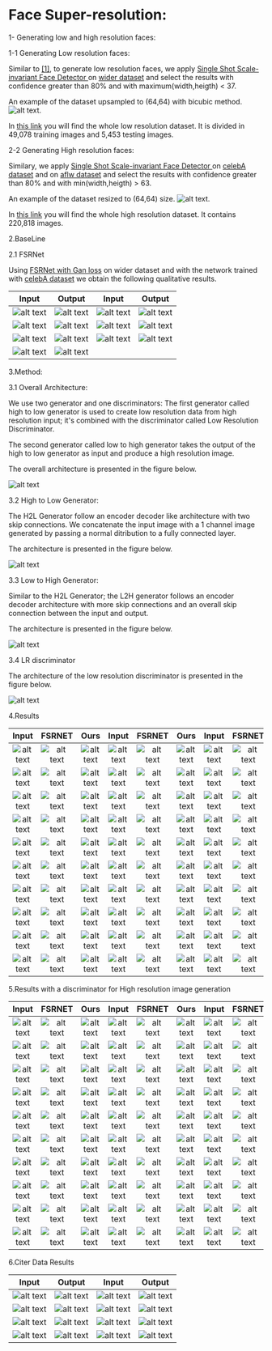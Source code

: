 # Face Super-resolution:

1- Generating low and high resolution faces:

1-1 Generating Low resolution faces:

Similar to [[1]](https://www.adrianbulat.com/downloads/ECCV18/image-super-resolution.pdf), 
to generate low resolution faces, we apply  [Single Shot Scale-invariant Face Detector
](https://arxiv.org/pdf/1708.05237.pdf) on [wider dataset](http://shuoyang1213.me/WIDERFACE/
) and select the results with confidence greater than 80% and with maximum(width,heigth) < 37.

An example of the dataset upsampled to (64,64) with bicubic method.
![alt text](images/epoch002_real_LRv.png "Example of low resolution dataset").

In [this link](https://drive.google.com/file/d/1qeY_q2dMUsdt30V8_TuOVcNc40KbEe17/view?usp=sharing)  you will find the whole low resolution dataset.
It is divided in 49,078 training images and 5,453 testing images.


2-2 Generating High resolution faces:

Similary, we apply  [Single Shot Scale-invariant Face Detector
](https://arxiv.org/pdf/1708.05237.pdf) on [celebA dataset](http://mmlab.ie.cuhk.edu.hk/projects/CelebA.html
) and on [aflw dataset](https://www.tugraz.at/institute/icg/research/team-bischof/lrs/downloads/aflw/)
and select the results with confidence greater than 80% and with min(width,heigth) > 63.


An example of the dataset resized to (64,64) size.
![alt text](images/epoch011_real_HR.png "Example of high resolution dataset").


In [this link](https://drive.google.com/file/d/1IOH_0hGUvK0FggbdXVAAFC5TsSDHcpQG/view?usp=sharing)  you will find 
the whole high resolution dataset.
It contains 220,818  images.


2.BaseLine

2.1 FSRNet

Using [FSRNet with Gan loss](https://drive.google.com/file/d/10i2NZfUyf2Yold4ABusz3Que-XN_gEEu/view) on wider dataset and
with the network trained with [celebA dataset](http://mmlab.ie.cuhk.edu.hk/projects/CelebA.html) 
we obtain the following qualitative results.

 Input                     | Output                   | Input                    |Output
:-------------------------:|:------------------------:|:------------------------:|:----------------------:
![alt text](images/FSRNET/INPUT/3.jpg 'input') |  ![alt text](images/FSRNET/OUTPUT/3.jpg 'input') | ![alt text](images/FSRNET/INPUT/24.jpg 'input')  |  ![alt text](images/FSRNET/OUTPUT/24.jpg 'input')
![alt text](images/FSRNET/INPUT/4.jpg 'input') |  ![alt text](images/FSRNET/OUTPUT/4.jpg 'input')  | ![alt text](images/FSRNET/INPUT/30.jpg 'input')  |  ![alt text](images/FSRNET/OUTPUT/30.jpg 'input') 
![alt text](images/FSRNET/INPUT/14.jpg 'input')  |  ![alt text](images/FSRNET/OUTPUT/14.jpg 'input') |![alt text](images/FSRNET/INPUT/63.jpg 'input')  |  ![alt text](images/FSRNET/OUTPUT/63.jpg 'input') 
![alt text](images/FSRNET/INPUT/18.jpg 'input')  |  ![alt text](images/FSRNET/OUTPUT/18.jpg 'input') 

3.Method:

3.1 Overall Architecture:

We use two generator and one discriminators: The first generator called high to low generator is used 
to create low resolution data from high resolution input; it's combined with the  discriminator called
Low Resolution Discriminator.

The second generator called low to high generator takes the output of the high to low generator as input and
produce a high resolution image.

The overall architecture is presented in the figure below.

![alt text](images/architectures/overall_architecture.png 'overall') 

3.2 High to Low Generator:

The H2L Generator follow an encoder decoder like architecture with two skip connections.
We concatenate the input image with a 1 channel image generated by passing a normal ditribution to 
a fully connected layer.

The architecture is presented in the figure below.

![alt text](images/architectures/HightoLow.png 'H2L') 

3.3 Low to High Generator:

Similar to the H2L Generator; the L2H generator follows an encoder decoder architecture with more skip connections
and an overall skip connection between the input and output.

The architecture is presented in the figure below.

![alt text](images/architectures/LowtoHigh.png 'L2H') 

3.4 LR discriminator

The architecture of the low resolution discriminator is presented in the figure below.

![alt text](images/architectures/Discriminator.png 'H2L') 

4.Results

Input                     | FSRNET                   | Ours                    |Input| FSRNET|Ours|Input|FSRNET|Ours
:-------------------------:|:------------------------:|:------------------------:|:----------------------:|:--------:|:---------------:|:------------:|:----------------:|:-------------------- 
![alt text](images/results/input/30.jpg 'input') |  ![alt text](images/results/baseline/30.jpg 'baseline') | ![alt text](images/results/first_method/30_out.png 'ours')  |  ![alt text](images/results/input/50.jpg 'input') |  ![alt text](images/results/baseline/50.jpg 'baseline') | ![alt text](images/results/first_method/50_out.png 'ours') | ![alt text](images/results/input/1790.jpg 'input') |  ![alt text](images/results/baseline/1790.jpg 'baseline') | ![alt text](images/results/first_method/1790_out.png 'ours')
![alt text](images/results/input/80.jpg 'input') |  ![alt text](images/results/baseline/80.jpg 'baseline') | ![alt text](images/results/first_method/80_out.png 'ours')  |  ![alt text](images/results/input/90.jpg 'input') |  ![alt text](images/results/baseline/90.jpg 'baseline') | ![alt text](images/results/first_method/90_out.png 'ours')  | ![alt text](images/results/input/1810.jpg 'input') |  ![alt text](images/results/baseline/1810.jpg 'baseline') | ![alt text](images/results/first_method/1810_out.png 'ours')
![alt text](images/results/input/190.jpg 'input') |  ![alt text](images/results/baseline/190.jpg 'baseline') | ![alt text](images/results/first_method/190_out.png 'ours')  |  ![alt text](images/results/input/200.jpg 'input') |  ![alt text](images/results/baseline/200.jpg 'baseline') | ![alt text](images/results/first_method/200_out.png 'ours') | ![alt text](images/results/input/1840.jpg 'input') |  ![alt text](images/results/baseline/1840.jpg 'baseline') | ![alt text](images/results/first_method/1840_out.png 'ours')
![alt text](images/results/input/210.jpg 'input') |  ![alt text](images/results/baseline/210.jpg 'baseline') | ![alt text](images/results/first_method/210_out.png 'ours')  |  ![alt text](images/results/input/220.jpg 'input') |  ![alt text](images/results/baseline/220.jpg 'baseline') | ![alt text](images/results/first_method/220_out.png 'ours') | ![alt text](images/results/input/1920.jpg 'input') |  ![alt text](images/results/baseline/1920.jpg 'baseline') | ![alt text](images/results/first_method/1920_out.png 'ours')
![alt text](images/results/input/230.jpg 'input') |  ![alt text](images/results/baseline/230.jpg 'baseline') | ![alt text](images/results/first_method/230_out.png 'ours')  |  ![alt text](images/results/input/240.jpg 'input') |  ![alt text](images/results/baseline/240.jpg 'baseline') | ![alt text](images/results/first_method/240_out.png 'ours')  | ![alt text](images/results/input/1940.jpg 'input') |  ![alt text](images/results/baseline/1940.jpg 'baseline') | ![alt text](images/results/first_method/1940_out.png 'ours') 
![alt text](images/results/input/300.jpg 'input') |  ![alt text](images/results/baseline/300.jpg 'baseline') | ![alt text](images/results/first_method/300_out.png 'ours')  |  ![alt text](images/results/input/360.jpg 'input') |  ![alt text](images/results/baseline/360.jpg 'baseline') | ![alt text](images/results/first_method/360_out.png 'ours')  | ![alt text](images/results/input/1970.jpg 'input') |  ![alt text](images/results/baseline/1970.jpg 'baseline') | ![alt text](images/results/first_method/1970_out.png 'ours')
![alt text](images/results/input/480.jpg 'input') |  ![alt text](images/results/baseline/480.jpg 'baseline') | ![alt text](images/results/first_method/480_out.png 'ours')  |  ![alt text](images/results/input/1100.jpg 'input') |  ![alt text](images/results/baseline/1100.jpg 'baseline') | ![alt text](images/results/first_method/1100_out.png 'ours') | ![alt text](images/results/input/2010.jpg 'input') |  ![alt text](images/results/baseline/2010.jpg 'baseline') | ![alt text](images/results/first_method/2010_out.png 'ours')
![alt text](images/results/input/1380.jpg 'input') |  ![alt text](images/results/baseline/1380.jpg 'baseline') | ![alt text](images/results/first_method/1380_out.png 'ours')  |  ![alt text](images/results/input/1390.jpg 'input') |  ![alt text](images/results/baseline/1390.jpg 'baseline') | ![alt text](images/results/first_method/1390_out.png 'ours') | ![alt text](images/results/input/2040.jpg 'input') |  ![alt text](images/results/baseline/2040.jpg 'baseline') | ![alt text](images/results/first_method/2040_out.png 'ours')
![alt text](images/results/input/1400.jpg 'input') |  ![alt text](images/results/baseline/1400.jpg 'baseline') | ![alt text](images/results/first_method/1400_out.png 'ours')  |  ![alt text](images/results/input/1410.jpg 'input') |  ![alt text](images/results/baseline/1410.jpg 'baseline') | ![alt text](images/results/first_method/1410_out.png 'ours') | ![alt text](images/results/input/2170.jpg 'input') |  ![alt text](images/results/baseline/2170.jpg 'baseline') | ![alt text](images/results/first_method/2170_out.png 'ours')
![alt text](images/results/input/1530.jpg 'input') |  ![alt text](images/results/baseline/1530.jpg 'baseline') | ![alt text](images/results/first_method/1530_out.png 'ours')  |  ![alt text](images/results/input/1570.jpg 'input') |  ![alt text](images/results/baseline/1570.jpg 'baseline') | ![alt text](images/results/first_method/1570_out.png 'ours') | ![alt text](images/results/input/2180.jpg 'input') |  ![alt text](images/results/baseline/2180.jpg 'baseline') | ![alt text](images/results/first_method/2180_out.png 'ours')
 
 5.Results with a discriminator for High resolution image generation
 
 Input                     | FSRNET                   | Ours                    |Input| FSRNET|Ours|Input|FSRNET|Ours
:-------------------------:|:------------------------:|:------------------------:|:----------------------:|:--------:|:---------------:|:------------:|:----------------:|:-------------------- 
![alt text](images/results/input/30.jpg 'input') |  ![alt text](images/results/baseline/30.jpg 'baseline') | ![alt text](images/results/first_method1/30_out.png 'ours')  |  ![alt text](images/results/input/50.jpg 'input') |  ![alt text](images/results/baseline/50.jpg 'baseline') | ![alt text](images/results/first_method1/50_out.png 'ours') | ![alt text](images/results/input/1790.jpg 'input') |  ![alt text](images/results/baseline/1790.jpg 'baseline') | ![alt text](images/results/first_method1/1790_out.png 'ours')
![alt text](images/results/input/80.jpg 'input') |  ![alt text](images/results/baseline/80.jpg 'baseline') | ![alt text](images/results/first_method1/80_out.png 'ours')  |  ![alt text](images/results/input/90.jpg 'input') |  ![alt text](images/results/baseline/90.jpg 'baseline') | ![alt text](images/results/first_method1/90_out.png 'ours')  | ![alt text](images/results/input/1810.jpg 'input') |  ![alt text](images/results/baseline/1810.jpg 'baseline') | ![alt text](images/results/first_method1/1810_out.png 'ours')
![alt text](images/results/input/190.jpg 'input') |  ![alt text](images/results/baseline/190.jpg 'baseline') | ![alt text](images/results/first_method1/190_out.png 'ours')  |  ![alt text](images/results/input/200.jpg 'input') |  ![alt text](images/results/baseline/200.jpg 'baseline') | ![alt text](images/results/first_method1/200_out.png 'ours') | ![alt text](images/results/input/1840.jpg 'input') |  ![alt text](images/results/baseline/1840.jpg 'baseline') | ![alt text](images/results/first_method1/1840_out.png 'ours')
![alt text](images/results/input/210.jpg 'input') |  ![alt text](images/results/baseline/210.jpg 'baseline') | ![alt text](images/results/first_method1/210_out.png 'ours')  |  ![alt text](images/results/input/220.jpg 'input') |  ![alt text](images/results/baseline/220.jpg 'baseline') | ![alt text](images/results/first_method1/220_out.png 'ours') | ![alt text](images/results/input/1920.jpg 'input') |  ![alt text](images/results/baseline/1920.jpg 'baseline') | ![alt text](images/results/first_method1/1920_out.png 'ours')
![alt text](images/results/input/230.jpg 'input') |  ![alt text](images/results/baseline/230.jpg 'baseline') | ![alt text](images/results/first_method1/230_out.png 'ours')  |  ![alt text](images/results/input/240.jpg 'input') |  ![alt text](images/results/baseline/240.jpg 'baseline') | ![alt text](images/results/first_method1/240_out.png 'ours')  | ![alt text](images/results/input/1940.jpg 'input') |  ![alt text](images/results/baseline/1940.jpg 'baseline') | ![alt text](images/results/first_method1/1940_out.png 'ours') 
![alt text](images/results/input/300.jpg 'input') |  ![alt text](images/results/baseline/300.jpg 'baseline') | ![alt text](images/results/first_method1/300_out.png 'ours')  |  ![alt text](images/results/input/360.jpg 'input') |  ![alt text](images/results/baseline/360.jpg 'baseline') | ![alt text](images/results/first_method1/360_out.png 'ours')  | ![alt text](images/results/input/1970.jpg 'input') |  ![alt text](images/results/baseline/1970.jpg 'baseline') | ![alt text](images/results/first_method1/1970_out.png 'ours')
![alt text](images/results/input/480.jpg 'input') |  ![alt text](images/results/baseline/480.jpg 'baseline') | ![alt text](images/results/first_method1/480_out.png 'ours')  |  ![alt text](images/results/input/1100.jpg 'input') |  ![alt text](images/results/baseline/1100.jpg 'baseline') | ![alt text](images/results/first_method1/1100_out.png 'ours') | ![alt text](images/results/input/2010.jpg 'input') |  ![alt text](images/results/baseline/2010.jpg 'baseline') | ![alt text](images/results/first_method1/2010_out.png 'ours')
![alt text](images/results/input/1380.jpg 'input') |  ![alt text](images/results/baseline/1380.jpg 'baseline') | ![alt text](images/results/first_method1/1380_out.png 'ours')  |  ![alt text](images/results/input/1390.jpg 'input') |  ![alt text](images/results/baseline/1390.jpg 'baseline') | ![alt text](images/results/first_method1/1390_out.png 'ours') | ![alt text](images/results/input/2040.jpg 'input') |  ![alt text](images/results/baseline/2040.jpg 'baseline') | ![alt text](images/results/first_method1/2040_out.png 'ours')
![alt text](images/results/input/1400.jpg 'input') |  ![alt text](images/results/baseline/1400.jpg 'baseline') | ![alt text](images/results/first_method1/1400_out.png 'ours')  |  ![alt text](images/results/input/1410.jpg 'input') |  ![alt text](images/results/baseline/1410.jpg 'baseline') | ![alt text](images/results/first_method1/1410_out.png 'ours') | ![alt text](images/results/input/2170.jpg 'input') |  ![alt text](images/results/baseline/2170.jpg 'baseline') | ![alt text](images/results/first_method1/2170_out.png 'ours')
![alt text](images/results/input/1530.jpg 'input') |  ![alt text](images/results/baseline/1530.jpg 'baseline') | ![alt text](images/results/first_method1/1530_out.png 'ours')  |  ![alt text](images/results/input/1570.jpg 'input') |  ![alt text](images/results/baseline/1570.jpg 'baseline') | ![alt text](images/results/first_method1/1570_out.png 'ours') | ![alt text](images/results/input/2180.jpg 'input') |  ![alt text](images/results/baseline/2180.jpg 'baseline') | ![alt text](images/results/first_method1/2180_out.png 'ours')
 
 
 6.Citer Data Results
 
 Input                     | Output                   | Input                    |Output
:-------------------------:|:------------------------:|:------------------------:|:----------------------:
![alt text](images/citer/first_method/0_real_LR.png 'input') |  ![alt text](images/citer/first_method/0_out.png 'output') | ![alt text](images/citer/first_method/5_real_LR.png 'input')  |  ![alt text](images/citer/first_method/5_out.png 'output')
![alt text](images/citer/first_method/11_real_LR.png 'input') |  ![alt text](images/citer/first_method/11_out.png 'output')  | ![alt text](images/citer/first_method/25_real_LR.png 'input')  |  ![alt text](images/citer/first_method/25_out.png 'output') 
![alt text](images/citer/first_method/32_real_LR.png 'input')  |  ![alt text](images/citer/first_method/32_out.png 'output') |![alt text](images/citer/first_method/39_real_LR.png 'input')  |  ![alt text](images/citer/first_method/39_out.png 'output') 
![alt text](images/citer/first_method/64_real_LR.png 'input')  |  ![alt text](images/citer/first_method/64_out.png 'output') |![alt text](images/citer/first_method/51_real_LR.png 'input')  |  ![alt text](images/citer/first_method/51_out.png 'output')